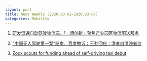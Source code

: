 ```yaml
---
layout: post
title: News Weekly (2020.03.01-2020.03.07) 
categories: Mobility
---
```


1. [研发低速自动驾驶物流车,「一清创新」聚焦产业园区物流配送服务](https://36kr.com/p/5294454)

2. [“中国无人驾驶第一案”结束，百度撤诉；王劲回应：清者自清浊者浊](https://36kr.com/p/5296406)

3. [Zoox scouts for funding ahead of self-driving taxi debut](https://www.axios.com/zoox-funding-self-driving-taxi-dfdd9124-6354-40ee-9db8-fa7bf5ca3366.html)